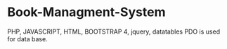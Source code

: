 # Book-Managment-System
PHP, JAVASCRIPT, HTML, BOOTSTRAP 4, jquery, datatables
PDO is used for data base.
